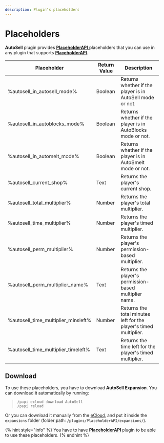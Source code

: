 ```yaml
---
description: Plugin's placeholders
---
```


# Placeholders

**AutoSell** plugin provides [**PlaceholderAPI** ](https://www.spigotmc.org/resources/6245/)placeholders that you can use in any plugin that supports [**PlaceholderAPI**](https://www.spigotmc.org/resources/6245/).

| Placeholder                            | Return Value | Description                                                       |
| -------------------------------------- | ------------ | ----------------------------------------------------------------- |
| %autosell\_in\_autosell\_mode%         | Boolean      | Returns whether if the player is in AutoSell mode or not.         |
| %autosell\_in\_autoblocks\_mode%       | Boolean      | Returns whether if the player is in AutoBlocks mode or not.       |
| %autosell\_in\_automelt\_mode%         | Boolean      | Returns whether if the player is in AutoSmelt mode or not.        |
| %autosell\_current\_shop%              | Text         | Returns the player's current shop.                                |
| %autosell\_total\_multiplier%          | Number       | Returns the player's total multiplier.                            |
| %autosell\_time\_multiplier%           | Number       | Returns the player's timed multiplier.                            |
| %autosell\_perm\_multiplier%           | Number       | Returns the player's permission-based multiplier.                 |
| %autosell\_perm\_multiplier\_name%     | Text         | Returns the player's permission-based multiplier name.            |
| %autosell\_time\_multiplier\_minsleft% | Number       | Returns the total minutes left for the player's timed multiplier. |
| %autosell\_time\_multiplier\_timeleft% | Text         | Returns the time left for the player's timed multiplier.          |

## Download

To use these placeholders, you have to download **AutoSell Expansion**. You can download it automatically by running:

> `/papi ecloud download AutoSell`\
> `/papi reload`

Or you can download it manually from the [eCloud](https://api.extendedclip.com/expansions/autosell/), and put it inside the `expansions` folder (folder path: `/plugins/PlaceholderAPI/expansions/`).&#x20;

{% hint style="info" %}
You have to have [**PlaceholderAPI**](https://www.spigotmc.org/resources/6245/) plugin to be able to use these placeholders.
{% endhint %}
